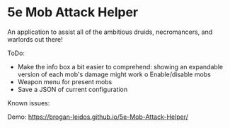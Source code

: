 # 5e Mob Attack Helper
An application to assist all of the ambitious druids, necromancers, and warlords out there!

ToDo:
  - Make the info box a bit easier to comprehend: showing an expandable version of each mob's damage might work
  o Enable/disable mobs
  - Weapon menu for present mobs
  - Save a JSON of current configuration


Known issues:



Demo:
https://brogan-leidos.github.io/5e-Mob-Attack-Helper/
